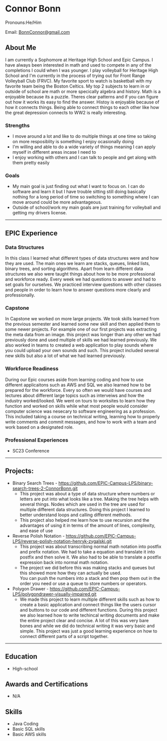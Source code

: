 # Connor Bonn

Pronouns:He/Him

Email: BonnConnor@gmail.com

## About Me

  I am currently a Sophomore at Heritage High School and Epic Campus.  I have always been interested in math and used
  to compete in any of the completions I could when I was younger.  I play volleyball for Heritage High School and I'm 
  currently in the process of trying out for Front Range Volleyball Club (FRVC).  My favorite sport to watch is basketball with
  my favorite team being the Boston Celtics.  My top 2 subjects to learn in or outside of school are math or more specically 
  algebra and history.  Math is a enjoyable because its a puzzle.  Theres clear patterns and if you can figure out how it works 
  its easy to find the answer.  Histoy is enjoyable because of how it connects things.  Being able to connect things to each other
  like how the great depression connects to WW2 is really interesting.
### Strengths
- I move around a lot and like to do multiple things at one time so taking on more resposiblity is something I enjoy ocasionally doing
- I'm willing and able to do a wide variety of things meaning I can apply myself in different areas incase I need to
- I enjoy working with others and I can talk to people and get along with them pretty easily

### Goals
- My main goal is just finding out what I want to focus on.  I can do software and learn it but I have trouble sitting still
  doing basically nothing for a long period of time so switching to something where I can move around could be more advantageous.
- Outside of school/work my main goals are just training for volleyball and getting my drivers license.

---
## EPIC Experience

### Data Structures

  In this class I learned what different types of data structures were and how they are used.  The main ones we learn
  are stacks, queues, linked lists, binary trees, and sorting algorithms.  Apart from learn different data structures we
  also were taught things about how to be more professional and workforce ready.  Every week we had questions to answer
  and had to set goals for ourselves.  We practiced interview questions with other classes and people in order to learn
  how to answer questions more clearly and professionally.

### Capstone

  In Capstone we worked on more large projects.  We took skills learned from the previous semester and learned some new skill
  and then applied them to some newer projects.  For example one of our first projects was extracting the meta data from an image.
  this project was longer than any other we had previously done and used multiple of skills we had learned previously.  We also 
  worked in teams to created a web application to play sounds where you could upload your own sounds and such.  This project included
  several new skills but also a lot of what we had learned previously.

### Workforce Readiness

  During our Epic courses aside from learning coding and how to use different applicaitons such as AWS and SQL we also learned how to be
  prepared for the workforce.  Every so often we would have courses and lectures about different large topics such as interveiws and how 
  the industry worked/looked.  We went on tours to worksites to learn how they function and worked on skills while what most people would
  consider computer science was nesecary to software engineering as a profession.  This included taking a course on technical writing, learning
  how to properly write comments and commit messages, and how to work with a team and work based on a designated role.

### Professional Experiences
- SC23 Conference

---
## Projects: 
-  Binary Search Trees - https://github.com/EPIC-Campus-LPS/binary-search-trees-2-ConnorBonn.git
	- This project was about a type of data structure where numbers or letters are put into what looks like a tree.
   Making the tree helps with several things.  Nodes which are used in the tree are used for multiple different data structures.
   Doing this project I learned to better understand loops and calling different methods.
   	- This project also helped me learn how to use recursion and the advantages of using it in terms of the amount of lines, complexity, and ease of use
- Reverse Polish Notation - https://github.com/EPIC-Campus-LPS/reverse-polish-notation-henryk-zygalski.git
	 - This project was about transcribing normal math notation into postfix and prefix notation.  We had to take a 
       equation and translate it into postfix and then solve it.  We also had to be able to translate a postfix 
       expression back into normal math notation.
	 - The project we did before this was making stacks and queues but this showed more how they can actually be used.  
       You can push the numbers into a stack and then pop them out in the order you need or use a queue to store numbers
       or operators.
- Polygon Drawer - https://github.com/EPIC-Campus-LPS/polygondrawer-visually-impaired.git
	- We made this project to learn multiple different skills such as how to create a basic application and connect things
	  like the users cursor and buttons to our code and different functions.  During this project we also learned how to
	  write techincal writing documents and make the entire project clear and concise. A lot of this was very bare bones and
	  while we did do technical writing it was very basic and simple.  This project was just a good learning experience on 
	  how to connect different parts of a script together.


---

## Education
- High-school
## Awards and Certifications
- N/A
## Skills
- Java Coding
- Basic SQL skills
- Basic AWS skills
